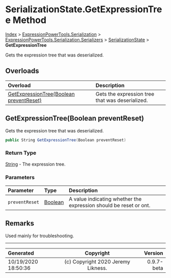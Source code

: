 ﻿# SerializationState.GetExpressionTree Method

[Index](../index.md) > [ExpressionPowerTools.Serialization](ExpressionPowerTools.Serialization.a.md) > [ExpressionPowerTools.Serialization.Serializers](ExpressionPowerTools.Serialization.Serializers.n.md) > [SerializationState](ExpressionPowerTools.Serialization.Serializers.SerializationState.cs.md) > **GetExpressionTree**

Gets the expression tree that was deserialized.

## Overloads

| Overload | Description |
| :-- | :-- |
| [GetExpressionTree(Boolean preventReset)](#getexpressiontreeboolean-preventreset) | Gets the expression tree that was deserialized. |
## GetExpressionTree(Boolean preventReset)

Gets the expression tree that was deserialized.

```csharp
public String GetExpressionTree(Boolean preventReset)
```

### Return Type

 [String](https://docs.microsoft.com/dotnet/api/system.string)  - The expression tree.

### Parameters

| Parameter | Type | Description |
| :-- | :-- | :-- |
| `preventReset` | [Boolean](https://docs.microsoft.com/dotnet/api/system.boolean) | A value indicating whether the expression should be reset or ont. |


## Remarks

Used mainly for troubleshooting.


---

| Generated | Copyright | Version |
| :-- | :-: | --: |
| 10/19/2020 18:50:36 | (c) Copyright 2020 Jeremy Likness. | 0.9.7-beta |
